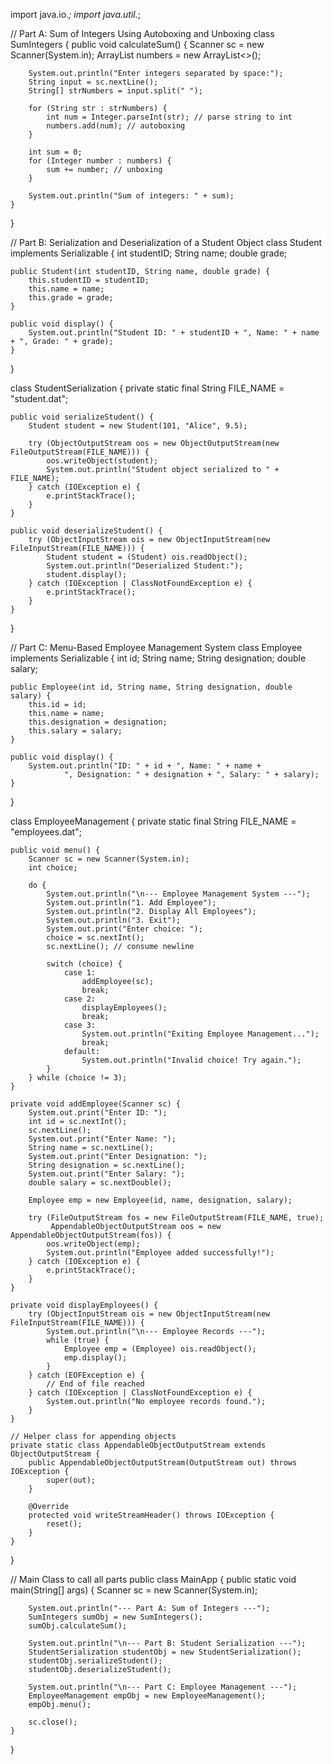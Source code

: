import java.io.*;
import java.util.*;

// Part A: Sum of Integers Using Autoboxing and Unboxing
class SumIntegers {
    public void calculateSum() {
        Scanner sc = new Scanner(System.in);
        ArrayList<Integer> numbers = new ArrayList<>();

        System.out.println("Enter integers separated by space:");
        String input = sc.nextLine();
        String[] strNumbers = input.split(" ");

        for (String str : strNumbers) {
            int num = Integer.parseInt(str); // parse string to int
            numbers.add(num); // autoboxing
        }

        int sum = 0;
        for (Integer number : numbers) {
            sum += number; // unboxing
        }

        System.out.println("Sum of integers: " + sum);
    }
}

// Part B: Serialization and Deserialization of a Student Object
class Student implements Serializable {
    int studentID;
    String name;
    double grade;

    public Student(int studentID, String name, double grade) {
        this.studentID = studentID;
        this.name = name;
        this.grade = grade;
    }

    public void display() {
        System.out.println("Student ID: " + studentID + ", Name: " + name + ", Grade: " + grade);
    }
}

class StudentSerialization {
    private static final String FILE_NAME = "student.dat";

    public void serializeStudent() {
        Student student = new Student(101, "Alice", 9.5);

        try (ObjectOutputStream oos = new ObjectOutputStream(new FileOutputStream(FILE_NAME))) {
            oos.writeObject(student);
            System.out.println("Student object serialized to " + FILE_NAME);
        } catch (IOException e) {
            e.printStackTrace();
        }
    }

    public void deserializeStudent() {
        try (ObjectInputStream ois = new ObjectInputStream(new FileInputStream(FILE_NAME))) {
            Student student = (Student) ois.readObject();
            System.out.println("Deserialized Student:");
            student.display();
        } catch (IOException | ClassNotFoundException e) {
            e.printStackTrace();
        }
    }
}

// Part C: Menu-Based Employee Management System
class Employee implements Serializable {
    int id;
    String name;
    String designation;
    double salary;

    public Employee(int id, String name, String designation, double salary) {
        this.id = id;
        this.name = name;
        this.designation = designation;
        this.salary = salary;
    }

    public void display() {
        System.out.println("ID: " + id + ", Name: " + name +
                ", Designation: " + designation + ", Salary: " + salary);
    }
}

class EmployeeManagement {
    private static final String FILE_NAME = "employees.dat";

    public void menu() {
        Scanner sc = new Scanner(System.in);
        int choice;

        do {
            System.out.println("\n--- Employee Management System ---");
            System.out.println("1. Add Employee");
            System.out.println("2. Display All Employees");
            System.out.println("3. Exit");
            System.out.print("Enter choice: ");
            choice = sc.nextInt();
            sc.nextLine(); // consume newline

            switch (choice) {
                case 1:
                    addEmployee(sc);
                    break;
                case 2:
                    displayEmployees();
                    break;
                case 3:
                    System.out.println("Exiting Employee Management...");
                    break;
                default:
                    System.out.println("Invalid choice! Try again.");
            }
        } while (choice != 3);
    }

    private void addEmployee(Scanner sc) {
        System.out.print("Enter ID: ");
        int id = sc.nextInt();
        sc.nextLine();
        System.out.print("Enter Name: ");
        String name = sc.nextLine();
        System.out.print("Enter Designation: ");
        String designation = sc.nextLine();
        System.out.print("Enter Salary: ");
        double salary = sc.nextDouble();

        Employee emp = new Employee(id, name, designation, salary);

        try (FileOutputStream fos = new FileOutputStream(FILE_NAME, true);
             AppendableObjectOutputStream oos = new AppendableObjectOutputStream(fos)) {
            oos.writeObject(emp);
            System.out.println("Employee added successfully!");
        } catch (IOException e) {
            e.printStackTrace();
        }
    }

    private void displayEmployees() {
        try (ObjectInputStream ois = new ObjectInputStream(new FileInputStream(FILE_NAME))) {
            System.out.println("\n--- Employee Records ---");
            while (true) {
                Employee emp = (Employee) ois.readObject();
                emp.display();
            }
        } catch (EOFException e) {
            // End of file reached
        } catch (IOException | ClassNotFoundException e) {
            System.out.println("No employee records found.");
        }
    }

    // Helper class for appending objects
    private static class AppendableObjectOutputStream extends ObjectOutputStream {
        public AppendableObjectOutputStream(OutputStream out) throws IOException {
            super(out);
        }

        @Override
        protected void writeStreamHeader() throws IOException {
            reset();
        }
    }
}

// Main Class to call all parts
public class MainApp {
    public static void main(String[] args) {
        Scanner sc = new Scanner(System.in);

        System.out.println("--- Part A: Sum of Integers ---");
        SumIntegers sumObj = new SumIntegers();
        sumObj.calculateSum();

        System.out.println("\n--- Part B: Student Serialization ---");
        StudentSerialization studentObj = new StudentSerialization();
        studentObj.serializeStudent();
        studentObj.deserializeStudent();

        System.out.println("\n--- Part C: Employee Management ---");
        EmployeeManagement empObj = new EmployeeManagement();
        empObj.menu();

        sc.close();
    }
}
